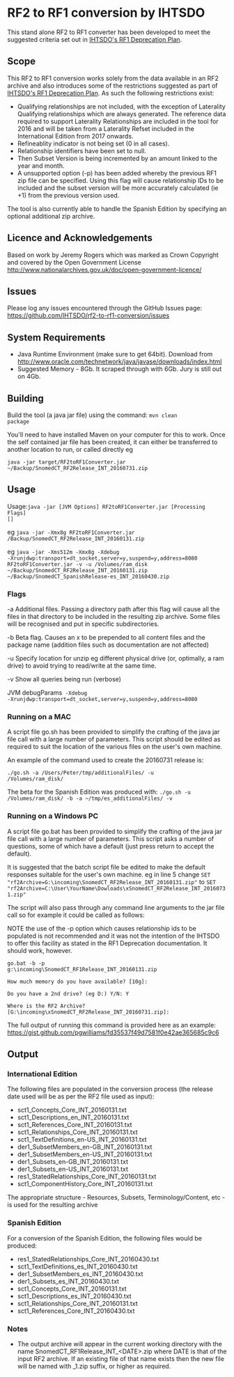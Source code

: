 # RF2 to RF1 conversion by IHTSDO

This stand alone RF2 to RF1 converter has been developed to meet the suggested criteria set out in [IHTSDO's RF1 Deprecation Plan](http://www.ihtsdo.org/news-articles/rf1-deprecation-and-withdrawal-of-support-request-for-feedback).

## Scope

This RF2 to RF1 conversion works solely from the data available in an RF2 archive and also introduces some of the restrictions suggested as part of [IHTSDO's RF1 Deprecation Plan](http://www.ihtsdo.org/news-articles/rf1-deprecation-and-withdrawal-of-support-request-for-feedback).  As such the following restrictions exist:

* Qualifying relationships are not included, with the exception of Laterality Qualifying relationships which are always generated.  The reference data required to support Laterality Relationships are included in the tool for 2016 and will be taken from a Laterality Refset included in the International Edition from 2017 onwards.
* Refineablity indicator is not being set (0 in all cases).
* Relationship identifiers have been set to null.
* Then Subset Version is being incremented by an amount linked to the year and month.
* A unsupported option (-p) has been added whereby the previous RF1 zip file can be specified.  Using this flag will cause relationship IDs to be included and the subset version will be more accurately calculated (ie +1) from the previous version used.

The tool is also currently able to handle the Spanish Edition by specifying an optional additional zip archive.

## Licence and Acknowledgements

Based on work by Jeremy Rogers which was marked as Crown Copyright
and covered by the Open Government License http://www.nationalarchives.gov.uk/doc/open-government-licence/

## Issues
Please log any issues encountered through the GitHub Issues page:  https://github.com/IHTSDO/rf2-to-rf1-conversion/issues

## System Requirements

* Java Runtime Environment (make sure to get 64bit).  Download from http://www.oracle.com/technetwork/java/javase/downloads/index.html
* Suggested Memory - 8Gb.   It scraped through with 6Gb.  Jury is still out on 4Gb.

## Building

Build the tool (a java jar file) using the command:
<code>mvn clean package</code>

You'll need to have installed Maven on your computer for this to work.
Once the self contained jar file has been created, it can either be transferred to another location to run, or called directly eg 

<code>java -jar  target/RF2toRF1Converter.jar  ~/Backup/SnomedCT_RF2Release_INT_20160731.zip</code>

## Usage

Usage:<code>java -jar [JVM Options] RF2toRF1Converter.jar [Processing Flags] <RF2 international archive location>  [<RF2 extension archive location>]</code>

eg  <code>java -jar -Xmx8g RF2toRF1Converter.jar /Backup/SnomedCT_RF2Release_INT_20160131.zip</code>

eg <code>java -jar -Xms512m -Xmx8g -Xdebug -Xrunjdwp:transport=dt_socket,server=y,suspend=y,address=8080 RF2toRF1Converter.jar -v  -u /Volumes/ram_disk ~/Backup/SnomedCT_RF2Release_INT_20160131.zip ~/Backup/SnomedCT_SpanishRelease-es_INT_20160430.zip </code>

### Flags
-a	Additional files.  Passing a directory path after this flag will cause all the files in that directory to be included in the resulting zip archive.  Some files will be recognised and put in specific subdirectories.

-b	Beta flag.  Causes an x to be prepended to all content files and the package name (addition files such as documentation are not affected)

-u	Specify location for unzip eg different physical drive (or, optimally, a ram drive) to avoid trying to read/write at the same time.

-v	Show all queries being run (verbose)

JVM debugParams<code> -Xdebug -Xrunjdwp:transport=dt_socket,server=y,suspend=y,address=8080 </code>

### Running on a MAC
A script file go.sh has been provided to simplify the crafting of the java jar file call with a large number of parameters.   This script should be edited as required to suit the location of the various files on the user's own machine.

An example of the command used to create the 20160731 release is:

<code>./go.sh -a /Users/Peter/tmp/additionalFiles/ -u /Volumes/ram_disk/ </code>

The beta for the Spanish Edition was produced with: 
<code>./go.sh -u /Volumes/ram_disk/ -b -a ~/tmp/es_additionalFiles/ -v</code>

### Running on a Windows PC
A script file go.bat has been provided to simplify the crafting of the java jar file call with a large number of parameters. This script asks a number of questions, some of which have a default (just press return to accept the default).
 
It is suggested that the batch script file be edited to make the default responses suitable for the user's own machine.  eg in line 5 change
<code>SET "rf2Archive=G:\incoming\SnomedCT_RF2Release_INT_20160131.zip"</code>
to
<code>SET "rf2Archive=C:\User\YourName\Dowloads\xSnomedCT_RF2Release_INT_20160731.zip"</code>

The script will also pass through any command line arguments to the jar file call so for example it could be called as follows:

NOTE the use of the -p option which causes relationship ids to be populated is not recommended and it was not the intention of the IHTSDO to offer this facility as stated in the RF1 Deprecation documentation.   It should work, however.

<code>go.bat -b -p g:\incoming\SnomedCT_RF1Release_INT_20160131.zip</code>

<code>How much memory do you have available? [10g]: </code>

<code>Do you have a 2nd drive? (eg D:\) Y/N: Y</code>

<code>Where is the RF2 Archive? [G:\incoming\xSnomedCT_RF2Release_INT_20160731.zip]: </code>

The full output of running this command is provided here as an example:  https://gist.github.com/pgwilliams/fd35537f49d7581f0e42ae365685c9c6

## Output

### International Edition

The following files are populated in the conversion process (the release date used will be as per the RF2 file used as input):

* sct1_Concepts_Core_INT_20160131.txt
* sct1_Descriptions_en_INT_20160131.txt
* sct1_References_Core_INT_20160131.txt
* sct1_Relationships_Core_INT_20160131.txt
* sct1_TextDefinitions_en-US_INT_20160131.txt
* der1_SubsetMembers_en-GB_INT_20160131.txt
* der1_SubsetMembers_en-US_INT_20160131.txt
* der1_Subsets_en-GB_INT_20160131.txt
* der1_Subsets_en-US_INT_20160131.txt
* res1_StatedRelationships_Core_INT_20160131.txt
* sct1_ComponentHistory_Core_INT_20160131.txt

The appropriate structure - Resources, Subsets, Terminology/Content, etc - is used for the resulting archive

### Spanish Edition

For a conversion of the Spanish Edition, the following files would be produced:

* res1_StatedRelationships_Core_INT_20160430.txt
* sct1_TextDefinitions_es_INT_20160430.txt
* der1_SubsetMembers_es_INT_20160430.txt
* der1_Subsets_es_INT_20160430.txt
* sct1_Concepts_Core_INT_20160131.txt
* sct1_Descriptions_es_INT_20160430.txt
* sct1_Relationships_Core_INT_20160131.txt
* sct1_References_Core_INT_20160430.txt

### Notes

* The output archive will appear in the current working directory with the name SnomedCT_RF1Release_INT_&lt;DATE&gt;.zip where DATE is that of the input RF2 archive.  If an existing file of that name exists then the new file will be named with _1.zip suffix, or higher as required.

